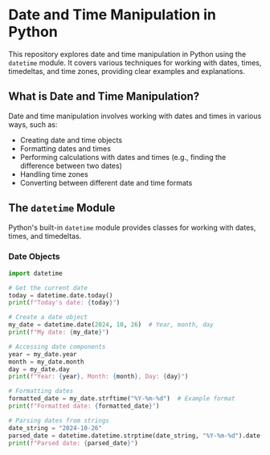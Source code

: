 # Date and Time Manipulation in Python

This repository explores date and time manipulation in Python using the `datetime` module.  It covers various techniques for working with dates, times, timedeltas, and time zones, providing clear examples and explanations.

## What is Date and Time Manipulation?

Date and time manipulation involves working with dates and times in various ways, such as:

* Creating date and time objects
* Formatting dates and times
* Performing calculations with dates and times (e.g., finding the difference between two dates)
* Handling time zones
* Converting between different date and time formats

## The `datetime` Module

Python's built-in `datetime` module provides classes for working with dates, times, and timedeltas.

### Date Objects

```python
import datetime

# Get the current date
today = datetime.date.today()
print(f"Today's date: {today}")

# Create a date object
my_date = datetime.date(2024, 10, 26)  # Year, month, day
print(f"My date: {my_date}")

# Accessing date components
year = my_date.year
month = my_date.month
day = my_date.day
print(f"Year: {year}, Month: {month}, Day: {day}")

# Formatting dates
formatted_date = my_date.strftime("%Y-%m-%d")  # Example format
print(f"Formatted date: {formatted_date}")

# Parsing dates from strings
date_string = "2024-10-26"
parsed_date = datetime.datetime.strptime(date_string, "%Y-%m-%d").date()
print(f"Parsed date: {parsed_date}")
